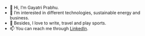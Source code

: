 - 👋 Hi, I’m Gayatri Prabhu.
- 👀 I’m interested in different technologies, sustainable energy and business.
- 🌱 Besides, I love to write, travel and play sports.
- 📫 You can reach me through [LinkedIn](https://www.linkedin.com/in/prabhugayatri/).

<!---
prabhugayatri/prabhugayatri is a ✨ special ✨ repository because its `README.md` (this file) appears on your GitHub profile.
You can click the Preview link to take a look at your changes.
--->
